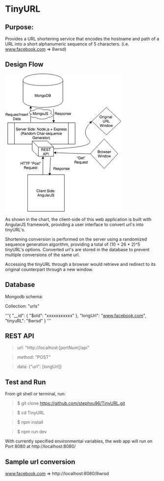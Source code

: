 # TinyURL

## Purpose:

Provides a URL shortening service that encodes the hostname and path of a URL into a short alphanumeric sequence of 5 characters. (i.e. www.facebook.com => 8wrsd)

## Design Flow

![alt text](https://github.com/stephxu96/TinyURL/blob/master/FullStack_Diagram.png?raw=true "Deisgn Flowchart")

As shown in the chart, the client-side of this web application is built with AngularJS framework, providing a user interface to convert url's into tinyURL's. 

Shortening conversion is performed on the server using a randomized sequence generation algorithm, providing a total of (10 + 26 * 2)^5 tinyURL's options. Converted url's are stored in the database to prevent multiple conversions of the same url.

Accessing the tinyURL through a browser would retrieve and redirect to its original counterpart through a new window.

## Database 

Mongodb schema:

Collection: "urls"

'''{
  "__id": {
    "$old": "xxxxxxxxxxx"
  },
  "longUrl": "www.facebook.com",
  "tinyuRL": "8wrsd"
}
'''


## REST API

> url: "http://localhost:[portNum]/api"

> method: "POST"

> data: {"url": [longUrl]}

## Test and Run

From git shell or terminal, run:

> $ git clone https://github.com/stephxu96/TinyURL.git

> $ cd TinyURL

> $ npm install


> $ npm run dev

With currently specified environmental variables, the web app will run on Port 8080 at http://localhost:8080/


## Sample url conversion

www.facebook.com => http://localhost:8080/8wrsd
